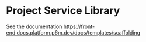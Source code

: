 # Project Service Library

See the documentation https://front-end.docs.platform.p6m.dev/docs/templates/scaffolding